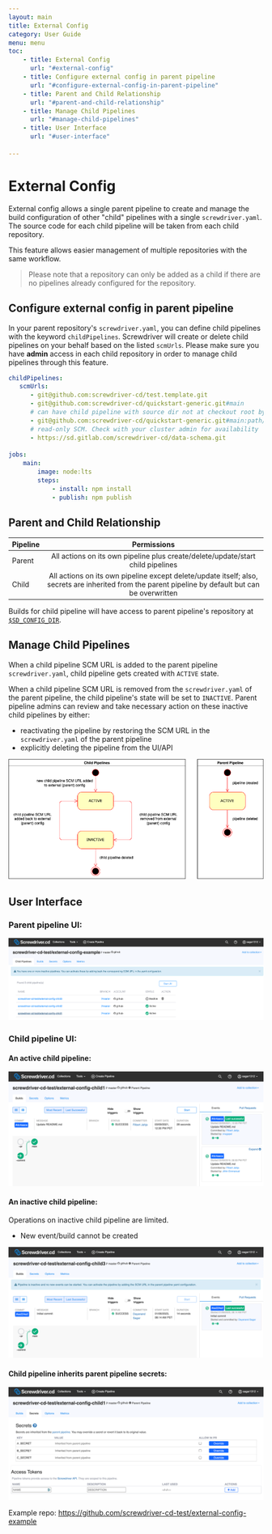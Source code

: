 ```yaml
---
layout: main
title: External Config
category: User Guide
menu: menu
toc:
    - title: External Config
      url: "#external-config"
    - title: Configure external config in parent pipeline
      url: "#configure-external-config-in-parent-pipeline"
    - title: Parent and Child Relationship
      url: "#parent-and-child-relationship"
    - title: Manage Child Pipelines
      url: "#manage-child-pipelines"
    - title: User Interface
      url: "#user-interface"

---
```

# External Config
External config allows a single parent pipeline to create and manage the build configuration of other "child" pipelines with a single `screwdriver.yaml`. The source code for each child pipeline will be taken from each child repository.

This feature allows easier management of multiple repositories with the same workflow.

> Please note that a repository can only be added as a child if there are no pipelines already configured for the repository.

## Configure external config in parent pipeline
In your parent repository's `screwdriver.yaml`, you can define child pipelines with the keyword `childPipelines`. Screwdriver will create or delete child pipelines on your behalf based on the listed `scmUrls`. Please make sure you have **admin** access in each child repository in order to manage child pipelines through this feature.

```yaml
childPipelines:
   scmUrls:
      - git@github.com:screwdriver-cd/test.template.git
      - git@github.com:screwdriver-cd/quickstart-generic.git#main
      # can have child pipeline with source dir not at checkout root by adding :<sourceDir> at the end of the scmUrl
      - git@github.com:screwdriver-cd/quickstart-generic.git#main:path/to/subdir
      # read-only SCM. Check with your cluster admin for availability
      - https://sd.gitlab.com/screwdriver-cd/data-schema.git

jobs:
    main:
        image: node:lts
        steps:
            - install: npm install
            - publish: npm publish
```

## Parent and Child Relationship

| Pipeline      | Permissions   |
| ------------- |:-------------:|
| Parent     | All actions on its own pipeline plus create/delete/update/start child pipelines |
| Child      | All actions on its own pipeline except delete/update itself; also, secrets are inherited from the parent pipeline by default but can be overwritten |

Builds for child pipeline will have access to parent pipeline's repository at [`$SD_CONFIG_DIR`](../environment-variables#directories).

## Manage Child Pipelines
When a child pipeline SCM URL is added to the parent pipeline `screwdriver.yaml`, child pipeline gets created with `ACTIVE` state.

When a child pipeline SCM URL is removed from the `screwdriver.yaml` of the parent pipeline, the child pipeline's state will be set to `INACTIVE`.
Parent pipeline admins can review and take necessary action on these inactive child pipelines by either:
* reactivating the pipeline by restoring the SCM URL in the `screwdriver.yaml` of the parent pipeline 
* explicitly deleting the pipeline from the UI/API

![External config child pipeline state](../assets/external-config-child-state.png)

## User Interface
### Parent pipeline UI:
![External config parent](../assets/external-config-parent.png)

### Child pipeline UI:
#### An active child pipeline:
![External config active child pipeline](../assets/external-config-child-active.png)

#### An inactive child pipeline:
Operations on inactive child pipeline are limited.
* New event/build cannot be created

![External config inactive child pipeline](../assets/external-config-child-inactive.png)

#### Child pipeline inherits parent pipeline secrets:
![External config child pipeline inheriting secrets](../assets/external-config-child-secrets.png)

Example repo: <https://github.com/screwdriver-cd-test/external-config-example>
